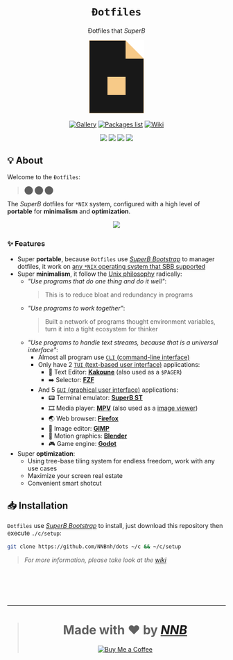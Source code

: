 <h1 align="center"><code>Đotfiles</code></h1>
<p align="center">Đotfiles that <i>SuperB</i></p>
<p align="center"><a href="https://github.com/NNBnh/dots"><img width="25%" src="extra/logo.png"></a></p>
<p align="center"><a href="https://github.com/NNBnh/dots/discussions/7"><img src="https://img.shields.io/badge/gallery%20-%23F7CA88.svg?style=for-the-badge" alt="Gallery"></a> <a href="packageslist"><img src="https://img.shields.io/badge/packages_list%20-%23F7CA88.svg?style=for-the-badge" alt="Packages list"></a> <a href="https://github.com/NNBnh/dots/wiki"><img src="https://img.shields.io/badge/wiki%20-%23F7CA88.svg?style=for-the-badge" alt="Wiki"></a></p>
<p align="center"><a href="https://github.com/NNBnh/dots/watchers"><img src="https://img.shields.io/github/watchers/NNBnh/dots?labelColor=585858&color=F7CA88&style=flat-square"></a> <a href="https://github.com/NNBnh/dots/stargazers"><img src="https://img.shields.io/github/stars/NNBnh/dots?labelColor=585858&color=F7CA88&style=flat-square"></a> <a href="https://github.com/NNBnh/dots"><img src="https://img.shields.io/github/repo-size/NNBnh/dots?labelColor=585858&color=F7CA88&style=flat-square"></a> <a href="https://github.com/NNBnh/dots/issues"><img src="https://img.shields.io/github/issues/NNBnh/dots?labelColor=585858&color=F7CA88&style=flat-square"></a></p>

## 💡 About
Welcome to the `Đotfiles`:

> ⬤ ⬤ ⬤

The *SuperB* dotfiles for `*NIX` system, configured with a high level of **portable** for **minimalism** and **optimization**.

<p align="center"><img src="https://user-images.githubusercontent.com/43980777/108480424-85941700-72c9-11eb-8380-89ddb5202607.png"></p>

### ✨ Features
- Super **portable**, because `Đotfiles` use [*SuperB Bootstrap*](https://github.com/NNBnh/superb-bootstrap) to manager dotfiles, it work on [any `*NIX` operating system that SBB supported](https://github.com/NNBnh/superb-bootstrap#-features)
- Super **minimalism**, it follow the [Unix philosophy](https://en.wikipedia.org/wiki/Unix_philosophy) radically:
  - *"Use programs that do one thing and do it well"*:
    > This is to reduce bloat and redundancy in programs
  - *"Use programs to work together"*:
    > Built a network of programs thought environment variables, turn it into a tight ecosystem for thinker
  - *"Use programs to handle text streams, because that is a universal interface"*:
    - Almost all program use [`CLI` (command-line interface)](https://en.wikipedia.org/wiki/Command-line_interface)
    - Only have 2 [`TUI` (text-based user interface)](https://en.wikipedia.org/wiki/Text-based_user_interface) applications:
      - 📝 Text Editor: [**Kakoune**](https://github.com/NNBnh/dots/wiki/which#text-editor) (also used as a `$PAGER`)
      - ➡️ Selector: [**FZF**](https://github.com/NNBnh/dots/wiki/which#selector)
    - And 5 [`GUI` (graphical user interface)](https://en.wikipedia.org/wiki/Graphical_user_interface) applications:
      - 📟 Terminal emulator: [**SuperB ST**](https://github.com/NNBnh/dots/wiki/which#terminal-emulator)
      - 🎞️ Media player: [**MPV**](https://github.com/NNBnh/dots/wiki/which#media-player) (also used as a [image viewer](https://github.com/NNBnh/dots/wiki/which#image-viewer))
      - 🌏 Web browser: [**Firefox**](https://github.com/NNBnh/dots/wiki/which#web-browser)
      - 🎨 Image editor: [**GIMP**](https://github.com/NNBnh/dots/wiki/which#image-editor)
      - 🎥 Motion graphics: [**Blender**](https://github.com/NNBnh/dots/wiki/which#motion-graphics)
      - 🎮 Game engine: [**Godot**](https://github.com/NNBnh/dots/wiki/which#game-engine)
- Super **optimization**:
  - Using tree-base tiling system for endless freedom, work with any use cases
  - Maximize your screen real estate
  - Convenient smart shotcut

## 📥 Installation
`Đotfiles` use [*SuperB Bootstrap*](https://github.com/NNBnh/superb-bootstrap) to install, just download this repository then execute `./c/setup`:

```sh
git clone https://github.com/NNBnh/dots ~/c && ~/c/setup
```

> *For more information, please take look at the [wiki](https://github.com/NNBnh/dots/wiki)*

<br><br><br><br>

---

> <h1 align="center">Made with ❤️ by <a href="https://github.com/NNBnh"><i>NNB</i></a></h1>
>
> <p align="center"><a href="https://www.buymeacoffee.com/nnbnh"><img src="https://img.shields.io/badge/buy_me_a_coffee%20-%23F7CA88.svg?logo=buy-me-a-coffee&logoColor=333333&style=for-the-badge" alt="Buy Me a Coffee"></p>
